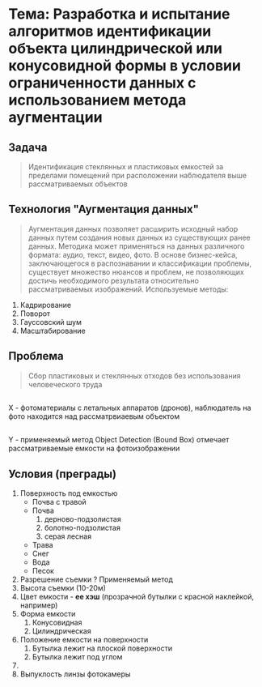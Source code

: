 # Тема: Разработка и испытание алгоритмов идентификации объекта цилиндрической или конусовидной формы в условии ограниченности данных с использованием метода аугментации 
## Задача
>Идентификация стеклянных и пластиковых емкостей за пределами помещений при расположении наблюдателя выше рассматриваемых объектов
## Технология "Аугментация данных"
 >Аугментация данных позволяет расширить исходный набор данных путем создания новых данных из существующих ранее данных. Методика может применяться на данных различного формата: аудио, текст, видео, фото. В основе бизнес-кейса, заключающегося в распознавании и классификации проблемы, существует множество нюансов и проблем, не позволяющих достичь необходимого результата относительно рассматриваемых изображений.
 Используемые методы:
 1) Кадрирование
 2) Поворот
 3) Гауссовский шум
 4) Масштабирование
## Проблема
>Сбор пластиковых и стеклянных отходов без использования человеческого труда
##
X - фотоматериалы с летальных аппаратов (дронов), наблюдатель на фото находится над рассматрвиаевым объектом
##
Y - применяемый метод Object Detection (Bound Box) отмечает рассматриваемые емкости на фотоизображении
##
## Условия (преграды)
1. Поверхность под емкостью
    - Почва с травой 
    - Почва
        1. дерново-подзолистая
        2. болотно-подзолистая
        3. серая лесная
    - Трава
    - Снег
    - Вода
    - Песок
2. Разрешение съемки
    ? Применяемый метод
3. Высота съемки (10-20м)
4. Цвет емкости - **ее хэш** (прозрачной бутылки с красной наклейкой, например)
5. Форма емкости
    1. Конусовидная
    2. Цилиндрическая
6. Положение емкости на поверхности
    1. Бутылка лежит на плоской поверхности
    2. Бутылка лежит под углом
7.
8. Выпуклость линзы фотокамеры